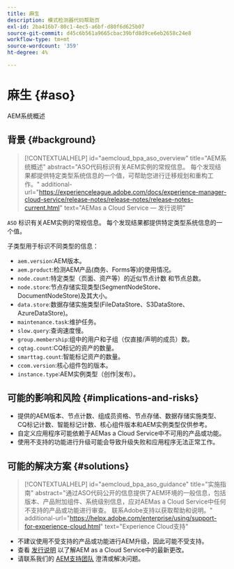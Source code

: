 ```yaml
---
title: 麻生
description: 模式检测器代码帮助页
exl-id: 2ba416b7-80c1-4ec5-a6bf-d80f6d625b07
source-git-commit: d45c6b561a9665cbac39bfd8d9ce6eb2658c24e8
workflow-type: tm+mt
source-wordcount: '359'
ht-degree: 4%

---
```


# 麻生 {#aso}

AEM系统概述

## 背景 {#background}

>[!CONTEXTUALHELP]
>id="aemcloud_bpa_aso_overview"
>title="AEM系统概述"
>abstract="ASO代码标识有关AEM实例的常规信息。 每个发现结果都提供特定类型系统信息的一个值，可帮助您进行迁移规划和重构工作。"
>additional-url="https://experienceleague.adobe.com/docs/experience-manager-cloud-service/release-notes/release-notes/release-notes-current.html" text="AEMas a Cloud Service — 发行说明"

`ASO` 标识有关AEM实例的常规信息。 每个发现结果都提供特定类型系统信息的一个值。

子类型用于标识不同类型的信息：

* `aem.version`:AEM版本。
* `aem.product`:检测AEM产品(商务、Forms等)的使用情况。
* `node.count`:特定类型（页面、资产等）的近似节点计数 和节点总数。
* `node.store`:节点存储实现类型(SegmentNodeStore、DocumentNodeStore)及其大小。
* `data.store`:数据存储实施类型(FileDataStore、S3DataStore、AzureDataStore)。
* `maintenance.task`:维护任务。
* `slow.query`:查询速度慢。
* `group.membership`:组中的用户和子组（仅直接/声明的成员）数。
* `cqtag.count`:CQ标记的资产的数量。
* `smarttag.count`:智能标记资产的数量。
* `ccom.version`:核心组件包的版本。
* `instance.type`:AEM实例类型（创作|发布）。

## 可能的影响和风险 {#implications-and-risks}

* 提供的AEM版本、节点计数、组成员资格、节点存储、数据存储实施类型、CQ标记计数、智能标记计数、核心组件版本和AEM实例类型仅供参考。
* 自定义应用程序可能依赖于AEMas a Cloud Service中不可用的产品或功能。
* 使用不支持的功能进行升级可能会导致升级失败和应用程序无法正常工作。

## 可能的解决方案 {#solutions}

>[!CONTEXTUALHELP]
>id="aemcloud_bpa_aso_guidance"
>title="实施指南"
>abstract="通过ASO代码公开的信息提供了AEM环境的一般信息，包括版本、产品附加组件、系统级别信息，应对AEMas a Cloud Service中任何不支持的产品或功能进行审查。 联系Adobe支持以获取帮助和说明。"
>additional-url="https://helpx.adobe.com/enterprise/using/support-for-experience-cloud.html" text="Experience Cloud支持"

* 不建议使用不受支持的产品或功能进行AEM升级，因此可能不受支持。
* 查看 [发行说明](https://experienceleague.adobe.com/docs/experience-manager-cloud-service/release-notes/release-notes/release-notes-current.html) 以了解AEM as a Cloud Service中的最新更改。
* 请联系我们的 [AEM支持团队](https://helpx.adobe.com/enterprise/using/support-for-experience-cloud.html) 澄清或解决问题。
